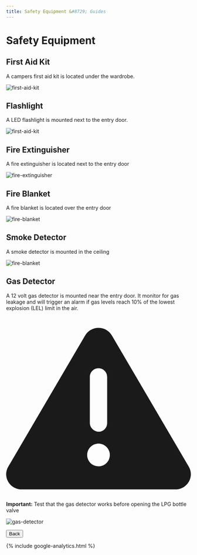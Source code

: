 ```yaml
---
title: Safety Equipment &#8729; Guides 
---
```


<link href="../styles/custom.css" rel="stylesheet" />
<link rel="stylesheet" href="https://cdn.jsdelivr.net/npm/bootstrap@4.6.1/dist/css/bootstrap.min.css" integrity="sha384-zCbKRCUGaJDkqS1kPbPd7TveP5iyJE0EjAuZQTgFLD2ylzuqKfdKlfG/eSrtxUkn" crossorigin="anonymous">

# Safety Equipment

## First Aid Kit
A campers first aid kit is located under the wardrobe.

![first-aid-kit](images/first-aid-kit.jpg)

## Flashlight
A LED flashlight is mounted next to the entry door.

![first-aid-kit](images/flashlight.jpg)


## Fire Extinguisher 
A fire extinguisher is located next to the entry door

![fire-extinguisher](images/fire-extinguisher.jpg)

## Fire Blanket
A fire blanket is located over the entry door

![fire-blanket](images/fire-blanket.jpg)

## Smoke Detector
A smoke detector is mounted in the ceiling

![fire-blanket](images/smoke-detector.jpg)


## Gas Detector
A 12 volt gas detector is mounted near the entry door. It monitor for gas leakage and will trigger an 
alarm if gas levels reach 10% of the lowest explosion (LEL) limit in the air.

<div class="alert alert-danger">
    <svg class="svg-inline--fa fa-triangle-exclamation fa-w-16" aria-hidden="true" focusable="false" data-prefix="fas" data-icon="triangle-exclamation" role="img" xmlns="http://www.w3.org/2000/svg" viewBox="0 0 512 512"><path fill="currentColor" d="M506.3 417l-213.3-364c-16.33-28-57.54-28-73.98 0l-213.2 364C-10.59 444.9 9.849 480 42.74 480h426.6C502.1 480 522.6 445 506.3 417zM232 168c0-13.25 10.75-24 24-24S280 154.8 280 168v128c0 13.25-10.75 24-23.1 24S232 309.3 232 296V168zM256 416c-17.36 0-31.44-14.08-31.44-31.44c0-17.36 14.07-31.44 31.44-31.44s31.44 14.08 31.44 31.44C287.4 401.9 273.4 416 256 416z"/></svg>  
    <strong>Important:</strong> Test that the gas detector works before opening the LPG bottle valve
</div>


![gas-detector](images/gas-detector.jpg)


<a href="/guides/#guides"><button class="nav-button"><i class="arrow arrow-left"></i> Back</button></a>

{% include google-analytics.html %}